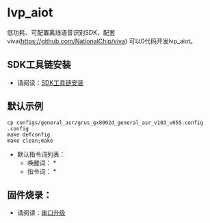 # lvp_aiot
低功耗、可配置离线语音识别SDK，配套viva(https://github.com/NationalChip/viva) 可以0代码开发lvp_aiot。

## SDK工具链安装
* 请阅读：[SDK工具链安装](https://git.nationalchip.com/bux/ai_audio_docs/119375/software/lvp/SDK%E5%BC%80%E5%8F%91%E6%8C%87%E5%8D%97/SDK%E5%BF%AB%E9%80%9F%E5%85%A5%E9%97%A8/%E6%90%AD%E5%BB%BA%E5%BC%80%E5%8F%91%E7%8E%AF%E5%A2%83/#1-sdk)

## 默认示例
``` shell
cp configs/general_asr/grus_gx8002d_general_asr_v103_v055.config .config
make defconfig
make clean;make
```
* 默认指令词列表：
    * 唤醒词：
        * 
    * 指令词：
        * 

## 固件烧录：
* 请阅读：[串口升级](https://git.nationalchip.com/bux/ai_audio_docs/119375/software/lvp/SDK%E5%BC%80%E5%8F%91%E6%8C%87%E5%8D%97/SDK%E5%BF%AB%E9%80%9F%E5%85%A5%E9%97%A8/%E4%B8%B2%E5%8F%A3%E5%8D%87%E7%BA%A7/)